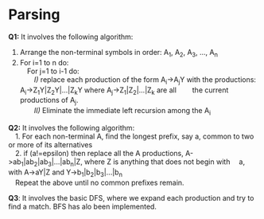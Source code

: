 
# Parsing  
  
**Q1:** It involves the following algorithm:  
1. Arrange the non-terminal symbols in order: A<sub>1</sub>, A<sub>2</sub>, A<sub>3</sub>, ..., A<sub>n</sub>  
2. For i=1 to n do:  
&emsp;For j=1 to i-1 do:  
&emsp;&emsp;*I)* replace each production of the form A<sub>i</sub>->A<sub>j</sub>Y with the productions: A<sub>i</sub>->Z<sub>1</sub>Y|Z<sub>2</sub>Y|...|Z<sub>k</sub>Y where A<sub>j</sub>->Z<sub>1</sub>|Z<sub>2</sub>|...|Z<sub>k</sub> are all &emsp;&emsp;the current  productions of A<sub>j</sub>.  
&emsp;&emsp;*II)* Eliminate the immediate left recursion among the A<sub>i</sub>  


**Q2:** It involves the following algorithm:  
&emsp;1. For each non-terminal A, find the longest prefix, say a, common to two or more of its alternatives  
&emsp;2. if (a!=epsilon) then replace all the A productions, A->ab<sub>1</sub>|ab<sub>2</sub>|ab<sub>3</sub>|...|ab<sub>n</sub>|Z, where Z is anything that does not begin with &emsp;a, with A->aY|Z and Y->b<sub>1</sub>|b<sub>2</sub>|b<sub>3</sub>|...|b<sub>n</sub>  
&emsp;Repeat the above until no common prefixes remain.  

**Q3**: It involves the basic DFS, where we expand each production and try to find a match. BFS has alo been implemented.
